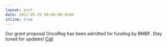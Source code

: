 ```yaml
---
layout: post
date: 2022-05-25 08:00:00-0100
inline: true
---
```


Our grant proposal OncoReg has been admitted for funding by BMBF. Stay tuned for updates! [Call](https://www.bmbf.de/bmbf/shareddocs/bekanntmachungen/de/2021/10/2021-10-21-Bekanntmachung-Krebsforschung.html)
